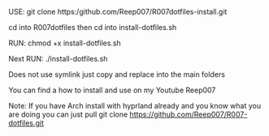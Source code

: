 USE:  git clone https:/github.com/Reep007/R007dotfiles-install.git

cd into R007dotfiles then cd into install-dotfiles.sh

RUN: chmod +x install-dotfiles.sh

Next RUN: ./install-dotfiles.sh

Does not use symlink just copy and replace into the main folders


You can find a how to install and use on my Youtube Reep007

Note: If you have Arch install with hyprland already and you know what you are doing 
you can just pull git clone https://github.com/Reep007/R007-dotfiles.git
